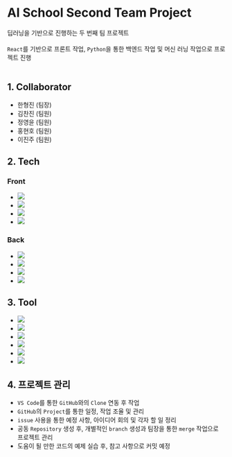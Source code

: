 # AI School Second Team Project
딥러닝을 기반으로 진행하는 두 번째 팀 프로젝트
<br><br>
`React`를 기반으로 프론트 작업, `Python`을 통한 백엔드 작업 및 머신 러닝 작업으로 프로젝트 진행
<br><br>
<!-- `Heroku`를 통한 `Deploy`와 `ClearDB`를 통한 `Heroku`와의 데이터베이스 연동 작업 진행 -->

## 1. Collaborator
- 한형진 (팀장)
- 김찬진 (팀원)
- 정영윤 (팀원)
- 홍현호 (팀원)
- 이진주 (팀원)

## 2. Tech
### Front
- [<img src="https://img.shields.io/badge/HTML5-E34F26?style=flat-square&logo=HTML5&logoColor=white">](https://developer.mozilla.org/ko/docs/Learn/HTML/Introduction_to_HTML/Getting_started)
- [<img src="https://img.shields.io/badge/CSS3-1572B6?style=flat-square&logo=CSS3&logoColor=white">](https://developer.mozilla.org/ko/docs/Web/CSS)
- [<img src="https://img.shields.io/badge/JavaScript-F7DF1E?style=flat-square&logo=JavaScript&logoColor=424242">](https://developer.mozilla.org/ko/docs/Web/JavaScript)
- [<img src="https://img.shields.io/badge/React-61DAFB?style=flat-square&logo=React&logoColor=black">](https://ko.reactjs.org/)
### Back
- [<img src="https://img.shields.io/badge/Python-3776AB?style=flat-square&logo=Python&logoColor=white">](https://www.python.org/)
- [<img src="https://img.shields.io/badge/Node.js-339933?style=flat-square&logo=Node.js&logoColor=white">](https://nodejs.org/ko/)
- [<img src="https://img.shields.io/badge/Mysql-4479A1?style=flat-square&logo=Mysql&logoColor=white">](https://www.mysql.com/)
- [<img src="https://img.shields.io/badge/Heroku-430098?style=flat-square&logo=Heroku&logoColor=white">](https://www.heroku.com/)

## 3. Tool
- [<img src="https://img.shields.io/badge/Visual Studio Code-007ACC?style=flat-square&logo=Visual Studio Code&logoColor=white">](https://code.visualstudio.com/?wt.mc_id=DX_841432)
- [<img src="https://img.shields.io/badge/Mysql Workbench-4479A1?style=flat-square&logo=Mysql&logoColor=white">](https://www.mysql.com/)
- [<img src="https://img.shields.io/badge/Jupyter Notebook-F37626?style=flat-square&logo=Jupyter&logoColor=white">](https://jupyter.org/)
- [<img src="https://img.shields.io/badge/PyCharm-000000?style=flat-square&logo=PyCharm&logoColor=white">](https://www.jetbrains.com/ko-kr/pycharm/)
- [<img src="https://img.shields.io/badge/Git-F05032?style=flat-square&logo=Git&logoColor=white">](https://git-scm.com/)
- [<img src="https://img.shields.io/badge/GitHub-181717?style=flat-square&logo=GitHub&logoColor=white">](https://github.com/)

## 4. 프로젝트 관리
- `VS Code`를 통한 `GitHub`와의 `Clone` 연동 후 작업
- `GitHub`의 `Project`를 통한 일정, 작업 조율 및 관리
- `issue` 사용을 통한 예정 사항, 아이디어 회의 및 각자 할 일 정리
- 공동 `Repository` 생성 후, 개별적인 `branch` 생성과 팀장을 통한 `merge` 작업으로 프로젝트 관리
- 도움이 될 만한 코드의 예제 실습 후, 참고 사항으로 커밋 예정
